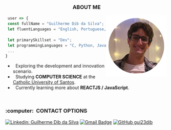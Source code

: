 <h3 align="center"> &nbsp;ABOUT ME </h3>
<img align="right" width="190" height="190" src="./profilep.png"/>

```JavaScript
 user => {
 const fullName = "Guilherme Dib da Silva";
 let fluentLanguages = "English, Portuguese, Spanish";
 
 let primarySkillset = "Dev";
 let programmingLanguages = "C, Python, JavaScript, ReactJS, HTML5 / CSS";
 ...
}
```
- &nbsp; Exploring the development and innovation scenario.
- &nbsp; Studying **COMPUTER SCIENCE** at the <a href="https://www.unisantos.br">Catholic University of Santos</a>.
- &nbsp; Currently learning more about **REACTJS / JavaScript**.

<br/>

<h3> :computer: &nbsp;CONTACT OPTIONS </h3>

[![Linkedin: Guilherme Dib da Silva](https://img.shields.io/badge/-GuiDib-blue?style=flat-square&logo=Linkedin&logoColor=white&link=https://www.linkedin.com/in/guilherme-dib-da-silva-50288523b/)](https://www.linkedin.com/in/guilherme-dib-da-silva-50288523b/)
[![Gmail Badge](https://img.shields.io/badge/-gui23dib@gmail.com-006bed?style=flat-square&logo=Gmail&logoColor=white&link=mailto:gui23dib@gmail.com)](mailto:gui23dib@gmail.com)
[![GitHub gui23dib]( https://img.shields.io/github/followers/gui23dib?label=follow&style=social)](https://github.com/gui23dib)
